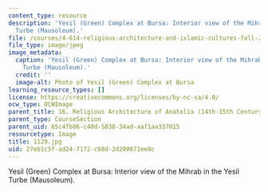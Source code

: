 ```yaml
---
content_type: resource
description: 'Yesil (Green) Complex at Bursa: Interior view of the Mihrab in the Yesil
  Turbe (Mausoleum).'
file: /courses/4-614-religious-architecture-and-islamic-cultures-fall-2002/27eb1c5fad247172c68d2d200671ee8c_1129.jpg
file_type: image/jpeg
image_metadata:
  caption: 'Yesil (Green) Complex at Bursa: Interior view of the Mihrab in the Yesil
    Turbe (Mausoleum).'
  credit: ''
  image-alt: Photo of Yesil (Green) Complex at Bursa
learning_resource_types: []
license: https://creativecommons.org/licenses/by-nc-sa/4.0/
ocw_type: OCWImage
parent_title: 16. Religious Architecture of Anatolia (14th-15th Century)
parent_type: CourseSection
parent_uid: 65c4fb06-c40d-5838-34ad-aaf1aa337015
resourcetype: Image
title: 1129.jpg
uid: 27eb1c5f-ad24-7172-c68d-2d200671ee8c
---
```

Yesil (Green) Complex at Bursa: Interior view of the Mihrab in the Yesil Turbe (Mausoleum).
